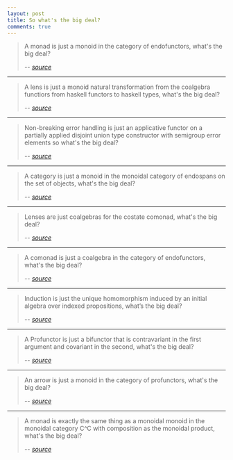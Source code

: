 ```yaml
---
layout: post
title: So what's the big deal?
comments: true
---
```


> A monad is just a monoid in the category of endofunctors, what's the big deal?
>
> -- <cite>[source][5]</cite>

* * *

> A lens is just a monoid natural transformation from the coalgebra functiors from haskell functors to haskell types, what's the big deal?
>
> -- <cite>[source][4]</cite>

* * *

> Non-breaking error handling is just an applicative functor on a partially applied disjoint union type constructor with semigroup error elements so what's the big deal?
>
> -- <cite>[source][3]</cite>

* * *

> A category is just a monoid in the monoidal category of endospans on the set of objects, what's the big deal?
>
> -- <cite>[source][2]</cite>

* * *

> Lenses are just coalgebras for the costate comonad, what's the big deal?
>
> -- <cite>[source][1]</cite>

* * *
> A comonad is just a coalgebra in the category of endofunctors, what's the big deal?
>
> -- <cite>[source][6]</cite>

* * *
> Induction is just the unique homomorphism induced by an initial algebra over indexed propositions, what’s the big deal?
>
> -- <cite>[source][7]</cite>

* * *
> A Profunctor is just a bifunctor that is contravariant in the first argument and covariant in the second, what's the big deal?
>
> -- <cite>[source][8]</cite>

* * *
> An arrow is just a monoid in the category of profunctors, what's the big deal?
>
> -- <cite>[source][9]</cite>

* * *
>  A monad is exactly the same thing as a monoidal monoid in the monoidal category C^C with composition as the monoidal product, what's the big deal?
>
> -- <cite>[source][10]</cite>

[1]: http://patternsinfp.wordpress.com/2011/01/31/lenses-are-the-coalgebras-for-the-costate-comonad/
[2]: http://nlab.mathforge.org/nlab/show/category#EquivalenceDefinitions
[3]: http://applicative-errors-scala.googlecode.com/svn/artifacts/0.6/chunk-xhtml/ar01s08.html
[4]: http://www.haskell.org/pipermail/haskell-cafe/2011-February/089156.html
[5]: http://james-iry.blogspot.de/2009/05/brief-incomplete-and-mostly-wrong.html
[6]: http://stackoverflow.com/a/16022059/163423
[7]: http://blog.ezyang.com/2013/04/the-difference-between-recursion-induction/
[8]: https://www.fpcomplete.com/user/liyang/profunctors
[9]: http://blog.sigfpe.com/2011/07/profunctors-in-haskell.html
[10]: https://twitter.com/MattRussellUK/status/383142688242929664
